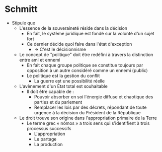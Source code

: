# Schmitt
- Stipule que
  - L'essence de la souveraineté réside dans la décision
    - En fait, le système juridique est fondé sur la volonté d'un sujet fort
    - Ce dernier décide quoi faire dans l'état d'exception
      - → C'est le décisionnisme
  - Le concept de "politique" doit être redéfini à travers la distinction entre ami et ennemi
    - En fait chaque groupe politique se constitue toujours par opposition à un autre considéré comme un ennemi (public)
    - Le politique est la gestion du conflit
      - La guerre est une possibilité réelle
  - L'avènement d'un État total est souhaitable
    - Il doit être capable de : 
      - Pouvoir absorber en soi l'énergie diffuse et chaotique des parties et du parlement
      - Remplacer les lois par des décrets, répondant de toute urgence à la décision du Président de la République
  - Le droit trouve son origine dans l'appropriation primaire de la Terre
    - Le terme grec « nómos » a trois sens qui s'identifient à trois processus successifs
      - L'appropriation
      - Le partage
      - La production
